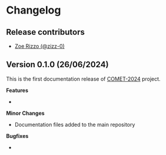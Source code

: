# Changelog

## Release contributors

- [Zoe Rizzo (@zizz-0)](https://github.com/zizz-0)


## Version 0.1.0 (26/06/2024)

This is the first documentation release of [COMET-2024](https://github.com/njii-comet-2024/COMET-2024) project.


**Features**

- 


**Minor Changes**

- Documentation files added to the main repository


**Bugfixes**

- 